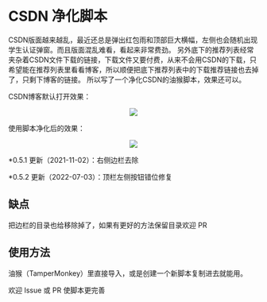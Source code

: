 # CSDN 净化脚本

CSDN版面越来越乱，最近还总是弹出红包雨和顶部巨大横幅，左侧也会随机出现学生认证弹窗。而且版面混乱难看，看起来非常费劲。
另外底下的推荐列表经常夹杂着CSDN文件下载的链接，下载文件又要付费，从来不会用CSDN的下载，只希望能在推荐列表里看看博客，所以顺便把底下推荐列表中的下载推荐链接也去掉了，只剩下博客的链接。
所以写了一个净化CSDN的油猴脚本，效果还可以。

CSDN博客默认打开效果：

<center><img src="https://img2020.cnblogs.com/blog/2589174/202110/2589174-20211024154139035-1051792636.png" class="text-image" /></center>

使用脚本净化后的效果：

<center><img src="https://img2020.cnblogs.com/blog/2589174/202110/2589174-20211024154149877-959601461.png" class="text-image" /></center>

*0.5.1 更新（2021-11-02）：右侧边栏去除

*0.5.2 更新（2022-07-03）：顶栏左侧按钮错位修复

## 缺点

把边栏的目录也给移除掉了，如果有更好的方法保留目录欢迎 PR

## 使用方法

油猴（TamperMonkey）里直接导入，或是创建一个新脚本复制进去就能用。

欢迎 Issue 或 PR 使脚本更完善
